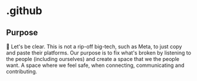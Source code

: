 # .github

## Purpose
🥇 Let's be clear. This is not a rip-off big-tech, such as Meta, to just copy and paste their platforms. Our purpose is to fix what's broken by listening to the people (including ourselves) and create a space that we the people want. A space where we feel safe, when connecting, communicating and contributing. 

